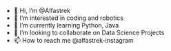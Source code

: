 - 👋 Hi, I’m @Alfastrek
- 👀 I’m interested in coding and robotics
- 🌱 I’m currently learning Python, Java 
- 💞️ I’m looking to collaborate on Data Science Projects
- 📫 How to reach me @alfastrek-instagram

<!---
Alfastrek/Alfastrek is a ✨ special ✨ repository because its `README.md` (this file) appears on your GitHub profile.
You can click the Preview link to take a look at your changes.
--->
